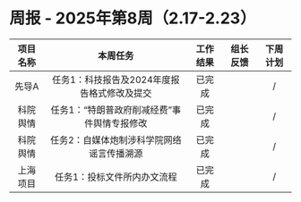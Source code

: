 
# 周报 - 2025年第8周（2.17-2.23）


|  项目名称  | 本周任务 | 工作结果 | 组长反馈 |  下周计划| 
|:----------:|:--------:|:--------:|:--------:|:--------:|
|  先导A	       | 任务1：科技报告及2024年度报告格式修改及提交    | 已完成      |       | /      |
|  科院舆情       | 任务1：“特朗普政府削减经费”事件舆情专报修改    | 已完成      |       | /      |
|  科院舆情       | 任务2：自媒体炮制涉科学院网络谣言传播溯源       | 已完成      |       |/       |
|  上海项目       | 任务1：投标文件所内办文流程    | 已完成      |       |     /  |
